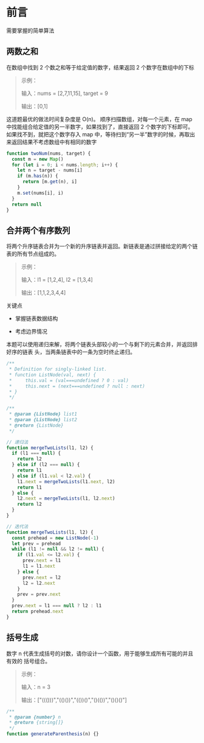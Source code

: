 # 前言

需要掌握的简单算法

## 两数之和

在数组中找到 2 个数之和等于给定值的数字，结果返回 2 个数字在数组中的下标

> 示例：
>
> 输入：nums = [2,7,11,15], target = 9
>
> 输出：[0,1]

这道题最优的做法时间复杂度是 O(n)。
顺序扫描数组，对每一个元素，在 map 中找能组合给定值的另一半数字，如果找到了，直接返回 2 个数字的下标即可。
如果找不到，就把这个数字存入 map 中，等待扫到“另一半”数字的时候，再取出来返回结果不考虑数组中有相同的数字

```js
function twoNum(nums, target) {
  const m = new Map()
  for (let i = 0; i < nums.length; i++) {
    let n = target - nums[i]
    if (m.has(n)) {
      return [m.get(n), i]
    }
    m.set(nums[i], i)
  }
  return null
}
```

## 合并两个有序数列

将两个升序链表合并为⼀个新的升序链表并返回。新链表是通过拼接给定的两个链表的所有节点组成的。

> 示例：
>
> 输入：l1 = [1,2,4], l2 = [1,3,4]
>
> 输出：[1,1,2,3,4,4]

关键点

- 掌握链表数据结构

- 考虑边界情况

本题可以使⽤递归来解，将两个链表头部较⼩的⼀个与剩下的元素合并，并返回排好序的链表
头，当两条链表中的⼀条为空时终⽌递归。

```js
/**
 * Definition for singly-linked list.
 * function ListNode(val, next) {
 *     this.val = (val===undefined ? 0 : val)
 *     this.next = (next===undefined ? null : next)
 * }
 */

/**
 * @param {ListNode} list1
 * @param {ListNode} list2
 * @return {ListNode}
 */

// 递归法
function mergeTwoLists(l1, l2) {
  if (l1 === null) {
    return l2
  } else if (l2 === null) {
    return l1
  } else if (l1.val < l2.val) {
    l1.next = mergeTwoLists(l1.next, l2)
    return l1
  } else {
    l2.next = mergeTwoLists(l1, l2.next)
    return l2
  }
}

// 迭代法
function mergeTwoLists(l1, l2) {
  const prehead = new ListNode(-1)
  let prev = prehead
  while (l1 != null && l2 != null) {
    if (l1.val <= l2.val) {
      prev.next = l1
      l1 = l1.next
    } else {
      prev.next = l2
      l2 = l2.next
    }
    prev = prev.next
  }
  prev.next = l1 === null ? l2 : l1
  return prehead.next
}
```

## 括号生成

数字 n 代表生成括号的对数，请你设计一个函数，用于能够生成所有可能的并且 有效的 括号组合。

> 示例：
>
> 输入：n = 3
>
> 输出：["((()))","(()())","(())()","()(())","()()()"]

```js
/**
 * @param {number} n
 * @return {string[]}
 */
function generateParenthesis(n) {}
```
